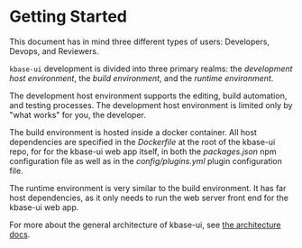---
---

# Getting Started

This document has in mind three different types of users: Developers, Devops, and Reviewers.

`kbase-ui` development is divided into three primary realms: the _development host environment_, the _build environment_, and the _runtime environment_.

The development host environment supports the editing, build automation, and testing processes. The development host environment is limited only by "what works" for you, the developer.

The build environment is hosted inside a docker container. All host dependencies are specified in the _Dockerfile_ at the root of the kbase-ui repo, for for the kbase-ui web app itself, in both the _packages.json_ npm configuration file as well as in the _config/plugins.yml_ plugin configuration file.

The runtime environment is very similar to the build environment. It has far host dependencies, as it only needs to run the web server front end for the kbase-ui web app.

For more about the general architecture of kbase-ui, see [the architecture docs](/architecture).
